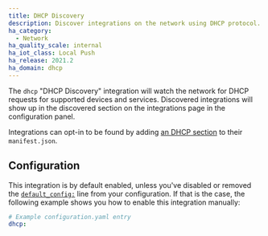 ```yaml
---
title: DHCP Discovery
description: Discover integrations on the network using DHCP protocol.
ha_category:
  - Network
ha_quality_scale: internal
ha_iot_class: Local Push
ha_release: 2021.2
ha_domain: dhcp
---
```


The `dhcp` "DHCP Discovery" integration will watch the network for DHCP requests for supported devices and services. Discovered integrations will show up in the discovered section on the integrations page in the configuration panel.

Integrations can opt-in to be found by adding [an DHCP section](https://developers.home-assistant.io/docs/en/next/creating_integration_manifest.html#dhcp) to their `manifest.json`.

## Configuration

This integration is by default enabled, unless you've disabled or removed the [`default_config:`](https://www.home-assistant.io/integrations/default_config/) line from your configuration. If that is the case, the following example shows you how to enable this integration manually:

```yaml
# Example configuration.yaml entry
dhcp:
```
